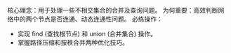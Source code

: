核心理念：用于处理一些不相交集合的合并及查询问题。
为何重要：高效判断网络中的两个节点是否连通、动态连通性问题。
必练操作：

- 实现 find (查找根节点) 和 union (合并集合) 操作。
- 掌握路径压缩和按秩合并两种优化技巧。
